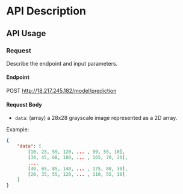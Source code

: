 # API Description



## API Usage

### Request

Describe the endpoint and input parameters.

#### Endpoint
POST http://18.217.245.182/model/prediction

#### Request Body

- `data`: (array) a 28x28 grayscale image represented as a 2D array.

Example:

```json
{
    "data": [
        [10, 23, 59, 120, ... , 99, 55, 10],
        [34, 45, 68, 180, ... , 165, 70, 20],
        ...,
        [40, 65, 85, 140, ... , 175, 80, 30],
        [20, 35, 55, 120, ... , 110, 55, 10]
    ]
}
